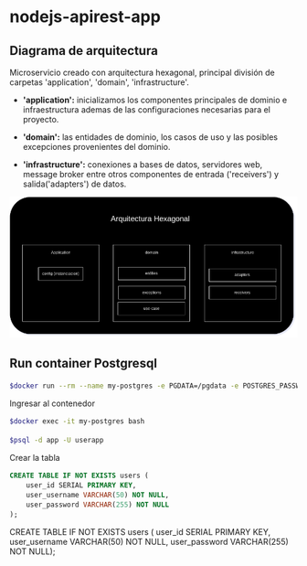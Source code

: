 # nodejs-apirest-app

## Diagrama de arquitectura

Microservicio creado con arquitectura hexagonal, principal división de carpetas 'application', 'domain', 'infrastructure'.

- __'application':__ inicializamos los componentes principales de dominio e infraestructura ademas de las configuraciones necesarias para el proyecto.

- __'domain':__ las entidades de dominio, los casos de uso y las posibles excepciones provenientes del dominio.

- __'infrastructure':__ conexiones a bases de datos, servidores web, message broker entre otros componentes de entrada ('receivers') y salida('adapters') de datos.

![Diagrama de arquiitectura](./documentation/arquitectura-hexagonal.png)

## Run container Postgresql

```bash
$docker run --rm --name my-postgres -e PGDATA=/pgdata -e POSTGRES_PASSWORD=passwordapp -e POSTGRES_USER=userapp -e POSTGRES_DB=app -p 5432:5432 postgres:16.2
```

Ingresar al contenedor

```bash
$docker exec -it my-postgres bash

$psql -d app -U userapp
```

Crear la tabla

```sql
CREATE TABLE IF NOT EXISTS users (
    user_id SERIAL PRIMARY KEY,
    user_username VARCHAR(50) NOT NULL,
    user_password VARCHAR(255) NOT NULL
);
```

CREATE TABLE IF NOT EXISTS users ( user_id SERIAL PRIMARY KEY, user_username VARCHAR(50) NOT NULL, user_password VARCHAR(255) NOT NULL);
